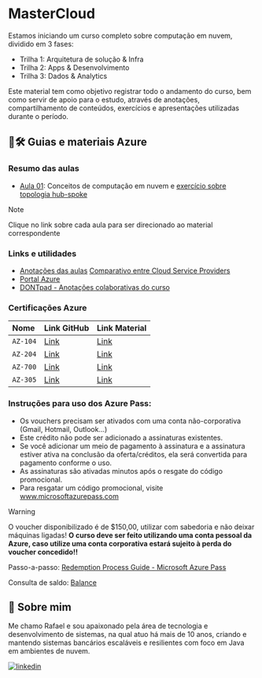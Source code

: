 # MasterCloud

Estamos iniciando um curso completo sobre computação em nuvem, dividido em 3 fases:
 - Trilha 1: Arquitetura de solução & Infra
 - Trilha 2: Apps & Desenvolvimento
 - Trilha 3: Dados & Analytics

 Este material tem como objetivo registrar todo o andamento do curso, bem como servir de apoio para o estudo, através de anotações, compartilhamento de conteúdos, exercícios e apresentações utilizadas durante o período.

## 🔗🛠 Guias e materiais Azure

### Resumo das aulas

 - [Aula 01](https://github.com/rctbatista/azure-mastercloud/blob/main/notes/aula01): Conceitos de computação em nuvem e [exercício sobre topologia hub-spoke](https://learn.microsoft.com/pt-br/azure/architecture/reference-architectures/hybrid-networking/hub-spoke?tabs=cli)

> [!NOTE] 
> Clique no link sobre cada aula para ser direcionado ao material correspondente

### Links e utilidades

 - [Anotações das aulas](https://github.com/rctbatista/azure-mastercloud/blob/main/notes/caderno%20de%20conhecimento.docx)
 [Comparativo entre Cloud Service Providers](https://comparecloud.in/)
 - [Portal Azure](https://portal.azure.com/#home)
 - [DONTpad - Anotações colaborativas do curso](https://dontpad.com/turma2-trilha1)

### Certificações Azure

| Nome        | Link GitHub | Link Material                |
| :---------- | :---------- | :--------------------------- |
| `AZ-104`    | [Link](https://github.com/MicrosoftLearning/AZ-104-MicrosoftAzureAdministrator) | [Link](https://microsoftlearning.github.io/AZ-104-MicrosoftAzureAdministrator/) |
| `AZ-204`    | [Link](https://github.com/MicrosoftLearning/AZ-204-DevelopingSolutionsforMicrosoftAzure) | [Link](https://microsoftlearning.github.io/AZ-204-DevelopingSolutionsforMicrosoftAzure/) |
| `AZ-700`    | [Link](https://github.com/MicrosoftLearning/AZ-700-Designing-and-Implementing-Microsoft-Azure-Networking-Solutions) | [Link](https://microsoftlearning.github.io/AZ-700-Designing-and-Implementing-Microsoft-Azure-Networking-Solutions/) |
| `AZ-305`    | [Link](https://github.com/MicrosoftLearning/AZ-305-DesigningMicrosoftAzureInfrastructureSolutions) | [Link](https://microsoftlearning.github.io/AZ-305-DesigningMicrosoftAzureInfrastructureSolutions/) |

### Instruções para uso dos Azure Pass:

 - Os vouchers precisam ser ativados com uma conta não-corporativa (Gmail, Hotmail, Outlook...)
 - Este crédito não pode ser adicionado a assinaturas existentes.
 - Se você adicionar um meio de pagamento à assinatura e a assinatura estiver ativa na conclusão da oferta/créditos, ela será convertida para pagamento conforme o uso.
 - As assinaturas são ativadas minutos após o resgate do código promocional.
 - Para resgatar um código promocional, visite www.microsoftazurepass.com
 
 > [!WARNING]
 > O voucher disponibilizado é de $150,00, utilizar com sabedoria e não deixar máquinas ligadas!
 > **O curso deve ser feito utilizando uma conta pessoal da Azure, caso utilize uma conta corporativa estará sujeito à perda do voucher concedido!!**

Passo-a-passo: [Redemption Process Guide - Microsoft Azure Pass](https://www.microsoftazurepass.com/)

Consulta de saldo: [Balance](https://www.microsoftazuresponsorships.com/Balance)

## 🚀 Sobre mim

Me chamo Rafael e sou apaixonado pela área de tecnologia e desenvolvimento de sistemas, na qual atuo há mais de 10 anos, criando e mantendo sistemas bancários escaláveis e resilientes com foco em Java em ambientes de nuvem.

[![linkedin](https://img.shields.io/badge/linkedin-0A66C2?style=for-the-badge&logo=linkedin&logoColor=white)](https://www.linkedin.com/rctbatista)
